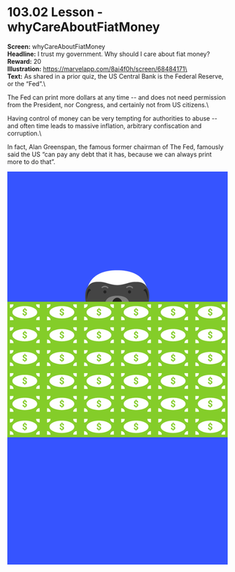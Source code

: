# 103.02 Lesson - whyCareAboutFiatMoney

**Screen:** whyCareAboutFiatMoney\
**Headline:** I trust my government. Why should I care about fiat money?\
**Reward:** 20\
**Illustration:** https://marvelapp.com/8ai4f0h/screen/68484171\
\
**Text:** As shared in a prior quiz, the US Central Bank is the Federal Reserve, or the “Fed”.\


The Fed can print more dollars at any time -- and does not need permission from the President, nor Congress, and certainly not from US citizens.\


Having control of money can be very tempting for authorities to abuse -- and often time leads to massive inflation, arbitrary confiscation and corruption.\


In fact, Alan Greenspan, the famous former chairman of The Fed, famously said the US “can pay any debt that it has, because we can always print more to do that”.

![](<../.gitbook/assets/image (18).png>)
